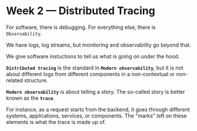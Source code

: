 # Week 2 — Distributed Tracing

For software, there is debugging. For everything else, there is `Observability`.

We have logs, log streams, but monitoring and observability go beyond that.

We give software instuctions to tell us what is going on under the hood.

**`Distributed tracing`** is the standard in **`Modern observability`**, but it is not about different logs from different components in a non-contextual or non-related structure. 

**`Modern observability`** is about telling a story. The so-called story is better known as the **`trace`**. 

For instance, as a request starts from the backend, it goes through different systems, applications, services, or components. The "marks" left on these elements is what the trace is made up of.

